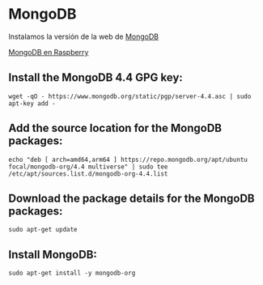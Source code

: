 # MongoDB 
Instalamos la versión de la web de [MongoDB](https://www.mongodb.com/docs/manual/tutorial/install-mongodb-on-ubuntu/)

[MongoDB en Raspberry](https://www.mongodb.com/developer/how-to/mongodb-on-raspberry-pi/)

## Install the MongoDB 4.4 GPG key:

    wget -qO - https://www.mongodb.org/static/pgp/server-4.4.asc | sudo apt-key add -

## Add the source location for the MongoDB packages:

    echo "deb [ arch=amd64,arm64 ] https://repo.mongodb.org/apt/ubuntu focal/mongodb-org/4.4 multiverse" | sudo tee /etc/apt/sources.list.d/mongodb-org-4.4.list

## Download the package details for the MongoDB packages:

    sudo apt-get update

## Install MongoDB:

    sudo apt-get install -y mongodb-org